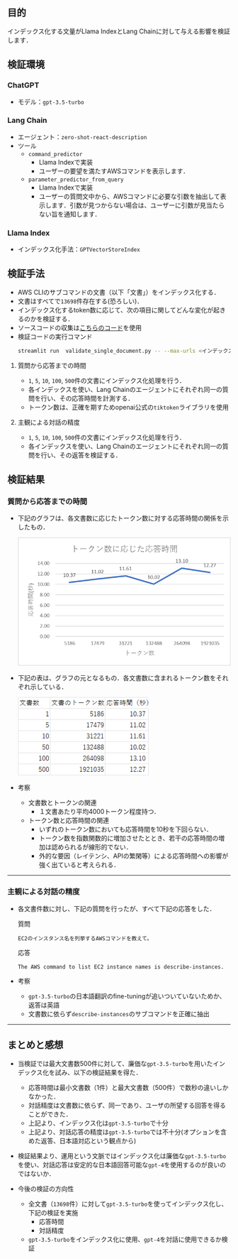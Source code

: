 ## 目的
インデックス化する文量がLlama IndexとLang Chainに対して与える影響を検証します．

## 検証環境
### ChatGPT
* モデル：`gpt-3.5-turbo`

### Lang Chain
* エージェント：`zero-shot-react-description`
* ツール
  - `command_predictor`
    * Llama Indexで実装
    * ユーザーの要望を満たすAWSコマンドを表示します．
  - `parameter_predictor_from_query`
    * Llama Indexで実装
    * ユーザーの質問文中から、AWSコマンドに必要な引数を抽出して表示します．引数が見つからない場合は、ユーザーに引数が見当たらない旨を通知します．

### Llama Index
* インデックス化手法：`GPTVectorStoreIndex`

## 検証手法
* AWS CLIのサブコマンドの文書（以下「文書」）をインデックス化する．
* 文書はすべてで`13698`件存在する(恐ろしい)．
* インデックス化するtoken数に応じて、次の項目に関してどんな変化が起きるのかを検証する．
* ソースコードの収集は[こちらのコード](./collect_aws_command_ref.py)を使用
* 検証コードの実行コマンド
  ```bash
  streamlit run  validate_single_document.py -- --max-urls <インデックス化する文書数>
  ```

1. 質問から応答までの時間
   - `1`, `5`, `10`, `100`, `500`件の文書にインデックス化処理を行う．
   - 各インデックスを使い、Lang Chainのエージェントにそれぞれ同一の質問を行い、その応答時間を計測する．
   - トークン数は、正確を期すためopenai公式の`tiktoken`ライブラリを使用

2. 主観による対話の精度
   - `1`, `5`, `10`, `100`, `500`件の文書にインデックス化処理を行う．
   - 各インデックスを使い、Lang Chainのエージェントにそれぞれ同一の質問を行い、その返答を検証する．

## 検証結果
### 質問から応答までの時間

* 下記のグラフは、各文書数に応じたトークン数に対する応答時間の関係を示したもの．

  ![Alt text](./img/doc_num/graph.png)

* 下記の表は、グラフの元となるもの．各文書数に含まれるトークン数をそれぞれ示している．

  ![Alt text](./img/doc_num/table.png)

* 考察
  - 文書数とトークンの関連
    - １文書あたり平均4000トークン程度持つ．
  - トークン数と応答時間の関連
    - いずれのトークン数においても応答時間を10秒を下回らない．
    - トークン数を指数関数的に増加させたととき、若干の応答時間の増加は認められるが線形的でない．
    - 外的な要因（レイテンシ、APIの繁閑等）による応答時間への影響が強く出ていると考えられる．

---
### 主観による対話の精度
* 各文書件数に対し、下記の質問を行ったが、すべて下記の応答をした．

  質問
  ```
  EC2のインスタンス名を列挙するAWSコマンドを教えて。
  ```

  応答
  ```
  The AWS command to list EC2 instance names is describe-instances.
  ```

* 考察
  - `gpt-3.5-turbo`の日本語翻訳のfine-tuningが追いついていないためか、返答は英語
  - 文書数に依らず`describe-instances`のサブコマンドを正確に抽出

---
## まとめと感想
* 当検証では最大文書数500件に対して、廉価な`gpt-3.5-turbo`を用いたインデックス化を試み、以下の検証結果を得た．
  - 応答時間は最小文書数（1件）と最大文書数（500件）で数秒の違いしかなかった．
  - 対話精度は文書数に依らず、同一であり、ユーザの所望する回答を得ることができた．
  - 上記より、インデックス化は`gpt-3.5-turbo`で十分
  - 上記より、対話応答の精度は`gpt-3.5-turbo`では不十分(オプションを含めた返答、日本語対応という観点から)

* 検証結果より、運用という文脈ではインデックス化は廉価な`gpt-3.5-turbo`を使い、対話応答は安定的な日本語回答可能な`gpt-4`を使用するのが良いのではないか．

* 今後の検証の方向性
  - 全文書（`13698`件）に対して`gpt-3.5-turbo`を使ってインデックス化し、下記の検証を実施
    * 応答時間
    * 対話精度
  - `gpt-3.5-turbo`をインデックス化に使用、`gpt-4`を対話に使用できるか検証
